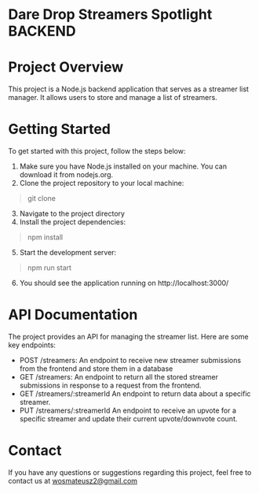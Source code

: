 # Dare Drop Streamers Spotlight BACKEND

# Project Overview

This project is a Node.js backend application that serves as a streamer list manager. It allows users to store and manage a list of streamers.

# Getting Started

To get started with this project, follow the steps below:

1. Make sure you have Node.js installed on your machine. You can download it from nodejs.org.
2. Clone the project repository to your local machine:

> git clone <repository-url>

3. Navigate to the project directory
4. Install the project dependencies:

> npm install

5. Start the development server:

> npm run start

6. You should see the application running on http://localhost:3000/

# API Documentation

The project provides an API for managing the streamer list. Here are some key endpoints:

-   POST /streamers: An endpoint to receive new streamer submissions from the frontend and store them in a database
-   GET /streamers: An endpoint to return all the stored streamer submissions in response to a request from the frontend.
-   GET /streamers/:streamerId An endpoint to return data about a specific streamer.
-   PUT /streamers/:streamerId An endpoint to receive an upvote for a specific streamer and update their current upvote/downvote count.

# Contact

If you have any questions or suggestions regarding this project, feel free to contact us at wosmateusz2@gmail.com
